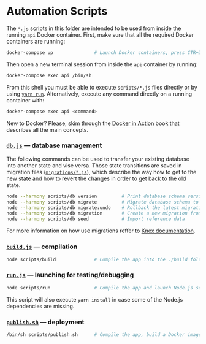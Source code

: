 # Automation Scripts

The `*.js` scripts in this folder are intended to be used from inside the running `api` Docker
container. First, make sure that all the required Docker containers are running:

```bash
docker-compose up               # Launch Docker containers, press CTR+Z (transfer to background)
```

Then open a new terminal session from inside the `api` container by running:

```bash
docker-compose exec api /bin/sh
```

From this shell you must be able to execute `scripts/*.js` files directly or by using
[`yarn run`][yarnrun]. Alternatively, execute any command directly on a running container with:

```bash
docker-compose exec api <command>
```

New to Docker? Please, skim through the [Docker in Action](http://amzn.to/2hmUrNP) book that
describes all the main concepts.


### [`db.js`](./db.js) — database management

The following commands can be used to transfer your existing database into another state and vise
versa. Those state transitions are saved in migration files ([`migrations/*.js`](../migrations)),
which describe the way how to get to the new state and how to revert the changes in order to get
back to the old state.

```bash
node --harmony scripts/db version         # Print database schema version
node --harmony scripts/db migrate         # Migrate database schema to the latest version
node --harmony scripts/db migrate:undo    # Rollback the latest migration
node --harmony scripts/db migration       # Create a new migration from the template
node --harmony scripts/db seed            # Import reference data
```

For more information on how use migrations reffer to [Knex documentation][knex].


### [`build.js`](./build.js) — compilation

```bash
node scripts/build              # Compile the app into the ./build folder
```


### [`run.js`](./run.js) — launching for testing/debugging

```bash
node scripts/run                # Compile the app and launch Node.js server with "live reload"
```

This script will also execute `yarn install` in case some of the Node.js dependencies are missing.


### [`publish.sh`](./publish.sh) — deployment

```bash
/bin/sh scripts/publish.sh      # Compile the app, build a Docker image and deploy it
```


[yarnrun]: https://yarnpkg.com/en/docs/cli/run
[knex]: http://knexjs.org/
